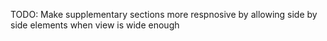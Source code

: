 TODO: Make supplementary sections more respnosive by allowing side by side elements when view is wide enough

